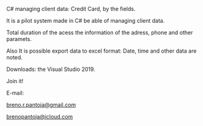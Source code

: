 C# managing client data: Credit Card, by the fields.

It is a pilot system made in C# be able of managing client data.

Total duration of the acess the information of the adress, phone and other paramets.

Also It is possible export data to excel format: Date, time and other data are noted.

Downloads: the Visual Studio 2019.

Join it!

E-mail:

breno.r.pantoja@gmail.com

brenopantoja@icloud.com
